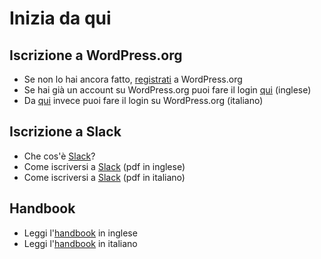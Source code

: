 
# Inizia da qui

## Iscrizione a WordPress.org

* Se non lo hai ancora fatto, [registrati](https://login.wordpress.org/register) a WordPress.org
* Se hai già un account su WordPress.org puoi fare il login [qui](https://login.wordpress.org/) (inglese)
* Da [qui](https://login.wordpress.org/?locale=it_IT) invece puoi fare il login su WordPress.org (italiano)

## Iscrizione a Slack

* Che cos'è [Slack](https://it.wordpress.org/slack/)?
* Come iscriversi a [Slack](https://make.wordpress.org/chat/) (pdf in inglese)
* Come iscriversi a [Slack](https://it.wordpress.org/files/2015/07/GuidaiscrizionealloSlackdiItaliaWPCommunity.pdf) (pdf in italiano)

## Handbook

* Leggi l'[handbook](https://make.wordpress.org/polyglots/handbook/) in inglese
* Leggi l'[handbook](https://it.wordpress.org/traduzioni/) in italiano
